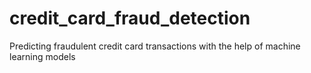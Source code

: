 # credit_card_fraud_detection
Predicting fraudulent credit card transactions with the help of machine learning models

